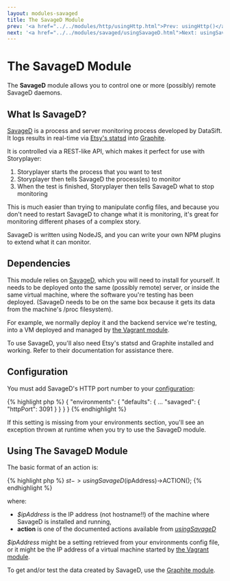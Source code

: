 ```yaml
---
layout: modules-savaged
title: The SavageD Module
prev: '<a href="../../modules/http/usingHttp.html">Prev: usingHttp()</a>'
next: '<a href="../../modules/savaged/usingSavageD.html">Next: usingSavageD()</a>'
---
```


# The SavageD Module

The __SavageD__ module allows you to control one or more (possibly) remote SavageD daemons.

## What Is SavageD?

[SavageD](https://github.com/datasift/SavageD) is a process and server monitoring process developed by DataSift.  It logs results in real-time via [Etsy's statsd](https://github.com/etsy/statsd) into [Graphite](https://github.com/graphite-project).

It is controlled via a REST-like API, which makes it perfect for use with Storyplayer:

1. Storyplayer starts the process that you want to test
1. Storyplayer then tells SavageD the process(es) to monitor
1. When the test is finished, Storyplayer then tells SavageD what to stop monitoring

This is much easier than trying to manipulate config files, and because you don't need to restart SavageD to change what it is monitoring, it's great for monitoring different phases of a complex story.

SavageD is written using NodeJS, and you can write your own NPM plugins to extend what it can monitor.

## Dependencies

This module relies on [SavageD](https://github.com/datasift/SavageD), which you will need to install for yourself.  It needs to be deployed onto the same (possibly remote) server, or inside the same virtual machine, where the software you're testing has been deployed.  (SavageD needs to be on the same box because it gets its data from the machine's /proc filesystem).

For example, we normally deploy it and the backend service we're testing, into a VM deployed and managed by [the Vagrant module](../modules/vagrant.html).

To use SavageD, you'll also need Etsy's statsd and Graphite installed and working.  Refer to their documentation for assistance there.

## Configuration

You must add SavageD's HTTP port number to your [configuration](../../stories/configuration.html):

{% highlight php %}
{
	"environments": {
		"defaults": {
			...
			"savaged": {
				"httpPort": 3091
			}
		}
	}
}
{% endhighlight %}

If this setting is missing from your environments section, you'll see an exception thrown at runtime when you try to use the SavageD module.

## Using The SavageD Module

The basic format of an action is:

{% highlight php %}
$st->usingSavageD($ipAddress)->ACTION();
{% endhighlight %}

where:

* _$ipAddress_ is the IP address (not hostname!!) of the machine where SavageD is installed and running,
* __action__ is one of the documented actions available from _[usingSavageD](usingSavageD.html)_

_$ipAddress_ might be a setting retrieved from your environments config file, or it might be the IP address of a virtual machine started by [the Vagrant module](../modules/vagrant.html).

To get and/or test the data created by SavageD, use the [Graphite module](../graphite/index.html).